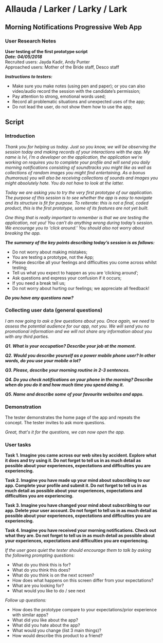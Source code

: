 # Allauda / Larker / Larky / Lark
## Morning Notifications Progressive Web App
### User Research Notes

**User testing of the first prototype script**  
**_Date: 04/05/2018_**  
Recruited users: Jayda Kadir, Andy Punter  
Approached users: Mother of the Bride staff, Desco staff

**_Instructions to testers:_**

- Make sure you make notes (using pen and paper); or you can also video/audio record the session with the candidate’s permission;
- Pay attention to strong, emotional words used;
- Record all problematic situations and unexpected uses of the app;
- Do not lead the user, do not show them how to use the app;

## Script

### Introduction

_Thank you for helping us today. Just so you know, we will be observing the session today and making records of your interactions with the app. My name is Ivi, I’m a developer on the application, the application we're working on requires you to complete your profile and will send you daily morning notifications consisting of soundtracks you might like as well as collections of random images you might find entertaining. As a bonus (humorous) you will also be receiving collections of sounds and images you might absolutely hate. You do not have to look at the latter._

_Today we are asking you to try the very first prototype of our application. The purpose of this session is to see whether the app is easy to navigate and its structure is fit for purpose. To reiterate: this is not a final, coded product, this is the first prototype, some of its features are not yet built._

_One thing that is really important to remember is that we are testing the application, not you! You can’t do anything wrong during today’s session. We encourage you to ‘click around.’ You should also not worry about breaking the app._

**_The summary of the key points describing today’s session is as follows:_**
- Do not worry about making mistakes;
- You are testing a prototype, not the App;
- Please describe all your feelings and difficulties you come across whilst testing;
- Tell us what you expect to happen as you are ‘clicking around’;
- Ask questions and express your confusion if it occurs;
- If you need a break tell us;
- Do not worry about hurting our feelings; we appreciate all feedback!

**_Do you have any questions now?_**

### Collecting user data (general questions)

_I am now going to ask a few questions about you. Once again, we need to assess the potential audience for our app, not you. We will send you no promotional information and we will not share any information about you with any third parties._

**_Q1. What is your occupation? Describe your job at the moment._**



**_Q2. Would you describe yourself as a power mobile phone user? In other words, do you use your mobile a lot?_**



**_Q3. Please, describe your morning routine in 2-3 sentences._**



**_Q4. Do you check notifications on your phone in the morning? Describe when do you do it and how much time you spend doing it._**



**_Q5. Name and describe some of your favourite websites and apps._**




### Demonstration

The tester demonstrates the home page of the app and repeats the concept. The tester invites to ask more questions.

_Great, that's it for the questions, we can now open the app._


### User tasks

**Task 1. Imagine you came across our web sites by accident. Explore what it does and try using it. Do not forget to tell us in as much detail as possible about your experiences, expectations and difficulties you are experiencing.**








**Task 2. Imagine you have made up your mind about subscribing to our app. Complete your profile and submit it. Do not forget to tell us in as much detail as possible about your experiences, expectations and difficulties you are experiencing.**






**Task 3. Imagine you have changed your mind about subscribing to our app. Delete your user account. Do not forget to tell us in as much detail as possible about your experiences, expectations and difficulties you are experiencing.**




**Task 4. Imagine you have received your morning notifications. Check out what they are. Do not forget to tell us in as much detail as possible about your experiences, expectations and difficulties you are experiencing.**



_If the user goes quiet the tester should encourage them to talk by asking the following prompting questions:_

- What do you think this is for?
- What do you think this does?
- What do you think is on the next screen?
- How does what happens on this screen differ from your expectations?
- What are you looking for?
- What would you like to do / see next

_Follow up questions:_

- How does the prototype compare to your expectations/prior experience with similar apps?
- What did you like about the app?
- What did you hate about the app?
- What would you change (list 3 main things)?
- How would describe this product to a friend?
